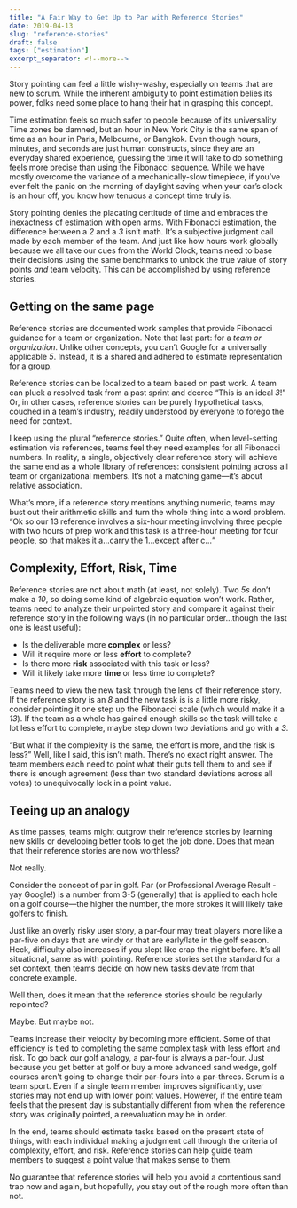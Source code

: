 ```yaml
---
title: "A Fair Way to Get Up to Par with Reference Stories"
date: 2019-04-13
slug: "reference-stories"
draft: false
tags: ["estimation"]
excerpt_separator: <!--more-->
---
```


Story pointing can feel a little wishy-washy, especially on teams that are new to scrum. While the inherent ambiguity to point estimation belies its power, folks need some place to hang their hat in grasping this concept.

Time estimation feels so much safer to people because of its universality. Time zones be damned, but an hour in New York City is the same span of time as an hour in Paris, Melbourne, or Bangkok. Even though hours, minutes, and seconds are just human constructs, since they are an everyday shared experience, guessing the time it will take to do something feels more precise than using the Fibonacci sequence. While we have mostly overcome the variance of a mechanically-slow timepiece, if you’ve ever felt the panic on the morning of daylight saving when your car’s clock is an hour off, you know how tenuous a concept time truly is.

<!--more-->

Story pointing denies the placating certitude of time and embraces the inexactness of estimation with open arms. With Fibonacci estimation, the difference between a *2* and a *3* isn’t math. It’s a subjective judgment call made by each member of the team. And just like how hours work globally because we all take our cues from the World Clock, teams need to base their decisions using the same benchmarks to unlock the true value of story points *and* team velocity. This can be accomplished by using reference stories.

## Getting on the same page

Reference stories are documented work samples that provide Fibonacci guidance for a team or organization. Note that last part: for a *team or organization*. Unlike other concepts, you can’t Google for a universally applicable *5*. Instead, it is a shared and adhered to estimate representation for a group.

Reference stories can be localized to a team based on past work. A team can pluck a resolved task from a past sprint and decree “This is an ideal *3*!” Or, in other cases, reference stories can be purely hypothetical tasks, couched in a team’s industry, readily understood by everyone to forego the need for context.

I keep using the plural “reference stories.” Quite often, when level-setting estimation via references, teams feel they need examples for all Fibonacci numbers. In reality, a single, objectively clear reference story will achieve the same end as a whole library of references: consistent pointing across all team or organizational members. It’s not a matching game&mdash;it’s about relative association.

What’s more, if a reference story mentions anything numeric, teams may bust out their arithmetic skills and turn the whole thing into a word problem. “Ok so our 13 reference involves a six-hour meeting involving three people with two hours of prep work and this task is a three-hour meeting for four people, so that makes it a...carry the 1...except after c...“

## Complexity, Effort, Risk, Time

Reference stories are not about math (at least, not solely). Two *5s* don’t make a *10*, so doing some kind of algebraic equation won’t work. Rather, teams need to analyze their unpointed story and compare it against their reference story in the following ways (in no particular order...though the last one is least useful):

  + Is the deliverable more **complex** or less?
  + Will it require more or less **effort** to complete?
  + Is there more **risk** associated with this task or less?
  + Will it likely take more **time** or less time to complete?

Teams need to view the new task through the lens of their reference story. If the reference story is an *8* and the new task is is a little more risky, consider pointing it one step up the Fibonacci scale (which would make it a *13*). If the team as a whole has gained enough skills so the task will take a lot less effort to complete, maybe step down two deviations and go with a *3*.

“But what if the complexity is the same, the effort is more, and the risk is less?” Well, like I said, this isn’t math. There’s no exact right answer. The team members each need to point what their guts tell them to and see if there is enough agreement (less than two standard deviations across all votes) to unequivocally lock in a point value.

## Teeing up an analogy

As time passes, teams might outgrow their reference stories by learning new skills or developing better tools to get the job done. Does that mean that their reference stories are now worthless?

Not really.

Consider the concept of par in golf. Par (or Professional Average Result - yay Google!) is a number from 3-5 (generally) that is applied to each hole on a golf course—the higher the number, the more strokes it will likely take golfers to finish.

Just like an overly risky user story, a par-four may treat players more like a par-five on days that are windy or that are early/late in the golf season. Heck, difficulty also increases if you slept like crap the night before. It’s all situational, same as with pointing. Reference stories set the standard for a set context, then teams decide on how new tasks deviate from that concrete example.

Well then, does it mean that the reference stories should be regularly repointed?

Maybe. But maybe not.

Teams increase their velocity by becoming more efficient. Some of that efficiency is tied to completing the same complex task with less effort and risk. To go back our golf analogy, a par-four is always a par-four. Just because you get better at golf or buy a more advanced sand wedge, golf courses aren't going to change their par-fours into a par-threes. Scrum is a team sport. Even if a single team member improves significantly, user stories may not end up with lower point values. However, if the entire team feels that the present day is substantially different from when the reference story was originally pointed, a reevaluation may be in order.

In the end, teams should estimate tasks based on the present state of things, with each individual making a judgment call through the criteria of complexity, effort, and risk. Reference stories can help guide team members to suggest a point value that makes sense to them.

No guarantee that reference stories will help you avoid a contentious sand trap now and again, but hopefully, you stay out of the rough more often than not.
